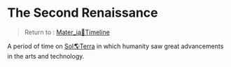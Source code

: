 # The Second Renaissance

> Return to : [Mater_ia📅Timeline](Mater_ia📅Timeline.md)


A period of time on [Sol🌎Terra](Sol🌎Terra.md) in which humanity saw great advancements in the arts and technology.